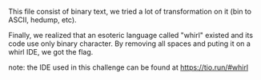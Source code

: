 This file consist of binary text, we tried a lot of transformation on it (bin to ASCII, hedump, etc).

Finally, we realized that an esoteric language called "whirl" existed and its code use only binary character. By removing all spaces and puting it on a whirl IDE, we got the flag.

note: the IDE used in this challenge can be found at https://tio.run/#whirl 